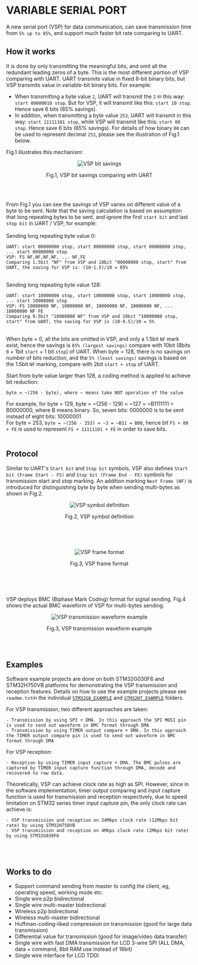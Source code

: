 # VARIABLE SERIAL PORT
A new serial port (VSP) for data communication, can save transmission time from `5% up to 85%`, and support much faster bit rate comparing to UART.
 
## How it works
It is done by only transmitting the meaningful bits, and omit all the redundant leading zeros of a byte. This is the most different portion of VSP comparing with UART. UART transmits value in fixed 8-bit binary bits, but VSP transmits value in variable-bit binary bits. For example: 
- When transmitting a byte value `2`, UART will transmit the `2` in this way: `start 00000010 stop`. But for VSP, it will transmit like this: `start 10 stop`. Hence save 6 bits (65% savings).
- In addition, when transmitting a byte value `253`, UART will transmit in this way: `start 11111101 stop`, while VSP will transmit like this: `start 00 stop`. Hence save 6 bits (65% savings). For details of how binary `00` can be used to represent decimal `253`, please see the illustration of Fig.1 below.


Fig.1 illustrates this mechanism:
<p align="center">
  <img src="./Github_img/vpssavings.gif" alt="VSP bit savings">
</p>
<p align="center">
 Fig.1, VSP bit savings comparing with UART
</p> <br /><br />


From Fig.1 you can see the savings of VSP varies on different value of a byte to be sent. Note that the saving calculation is based on assumption that long repeating bytes to be sent, and ignore the first `start bit` and last `stop bit` in UART / VSP, for example:<br />
<br />Sending long repeating byte value 0:
```
UART: start 00000000 stop, start 00000000 stop, start 00000000 stop, ... start 00000000 stop
VSP: FS NF,NF,NF,NF, ... NF,FE
Comparing 1.5bit "NF" from VSP and 10bit "00000000 stop, start" from UART, the saving for VSP is: (10-1.5)/10 = 85%
```

<br />Sending long repeating byte value 128:
```
UART: start 10000000 stop, start 10000000 stop, start 10000000 stop, ... start 10000000 stop
VSP: FS 10000000 NF, 10000000 NF, 10000000 NF, 10000000 NF, ... 10000000 NF FE
Comparing 9.5bit "10000000 NF" from VSP and 10bit "10000000 stop, start" from UART, the saving for VSP is (10-9.5)/10 = 5%
```


<br />When byte = 0, all the bits are omitted in VSP, and only a 1.5bit `NF` mark exist, hence the savings is `85% (largest savings)` compare with 10bit (8bits `0` + 1bit `start` + 1 bit `stop`) of UART.
When byte = 128, there is no savings on number of bits reduction, and the `5% (least savings)` savings is based on the 1.5bit `NF` marking, compare with 2bit `start + stop` of UART.

Start from byte value larger than 128, a coding method is applied to achieve bit reduction: 
```
byte = ~(256 - byte), where ~ means take NOT operation of the value
```
For example, for byte = 129, byte = ~(256 - 129) = ~127 = ~B1111111 = B0000000, where B means binary. So, seven bits: 0000000 is to be sent instead of eight bits: 10000001 <br />
For byte = 253,  `byte = ~(256 - 253) = ~3 = ~B11 = B00`, hence bit `FS + 00 + FE` is used to represent `FS + 11111101 + FE` in order to save bits. <br /> <br />



## Protocol
Similar to UART's `Start bit` and `Stop bit` symbols, VSP also defines `Start bit (Frame Start - FS)` and `Stop bit (Frame End - FE)` symbols for transmission start and stop marking. An addition marking `Next Frame (NF)` is introduced for distinguishing byte by byte when sending multi-bytes as shown in Fig.2.

<p align="center">
  <img src="./Github_img/vspsymbol.gif" alt="VSP symbol definition">
</p>
<p align="center">
 Fig.2, VSP symbol definition
</p> <br /><br /><br />                

<p align="center">
  <img src="./Github_img/vspformat.gif" alt="VSP frame format">
</p>
<p align="center">
 Fig.3, VSP frame format
</p> <br /><br /><br />

VSP deploys BMC (Biphase Mark Coding) format for signal sending. Fig.4 shows the actual BMC waveform of VSP for multi-bytes sending.
<p align="center">
  <img src="./Github_img/vspbmcwaveform.gif" alt="VSP transmission waveform example">
</p>
<p align="center">
 Fig.3, VSP transmission waveform example
</p> <br /><br />


## Examples
Software example projects are done on both STM32G030F6 and STM32H750VB platforms for demonstrating the VSP transmission and reception features. Details on how to use the example projects please see `readme.txt`in the individual [`STM32G0_EXAMPLE`](https://github.com/maxmklam/VARIABLE_SERIAL_PORT/blob/main/STM32G0_EXAMPLE/readme.txt) and [`STM32H7_EXAMPLE`](https://github.com/maxmklam/VARIABLE_SERIAL_PORT/blob/main/STM32H7_EXAMPLE/readme.txt) folders.

For VSP transmission, two different approaches are taken: 
```
- Transmission by using SPI + DMA. In this approach the SPI MOSI pin is used to send out waveform in BMC format through DMA
- Transmission by using TIMER output compare + DMA. In this approach the TIMER output compare pin is used to send out waveform in BMC format through DMA
```

For VSP reception:
```
- Reception by using TIMER input capture + DMA. The BMC pulses are captured by TIMER input capture function through DMA, decode and recovered to raw data.
```

Theoretically, VSP can achieve clock rate as high as SPI. However, since in the software implementation, timer output comparing and input capture function is used for transmission and reception respectively, due to speed limitation on STM32 series timer input capture pin, the only clock rate can achieve is:
```
- VSP transmission and reception on 24Mbps clock rate (12Mbps bit rate) by using STM32H750VB
- VSP transmission and reception on 4Mbps clock rate (2Mbps bit rate) by using STM32G030F6
```

<br /><br />
## Works to do
- Support command sending from master to config the client, eg, operating speed, working mode etc.
- Single wire p2p bidirectional
- Single wire multi-master bidirectional
- Wireless p2p bidirectional
- Wireless multi-master bidirectional
- Huffman-coding-liked compression on transmission (good for large data transmission)
- Differential value for transmission (good for image/video data transfer)
- Single wire with fast DMA transmission for LCD 3-wire SPI (ALL DMA, data + command, 8bit RAM use instead of 16bit)
- Single wire interface for LCD TDDI
  


